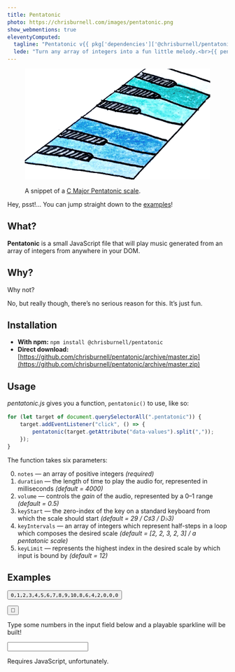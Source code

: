 ```yaml
---
title: Pentatonic
photo: https://chrisburnell.com/images/pentatonic.png
show_webmentions: true
eleventyComputed:
  tagline: "Pentatonic v{{ pkg['dependencies']['@chrisburnell/pentatonic'] | replace('^', '') }}"
  lede: "Turn any array of integers into a fun little melody.<br>{{ pentatonic['downloads'] }} downloads in the last month."
---
```


<figure>
    <picture>
        <source srcset="/images/pentatonic.webp" type="image/webp" />
        <img src="/images/pentatonic.png" alt="" role="presentation" loading="lazy">
    </picture>
    <figcaption><p>A snippet of a <a href="https://en.wikipedia.org/wiki/Pentatonic_scale">C Major Pentatonic scale</a>.</p></figcaption>
</figure>

<div class="box">
    <p>Hey, psst!… You can jump straight down to the <a href="#examples">examples</a>!</p>
</div>

## What?

**Pentatonic** is a small JavaScript file that will play music generated from an array of integers from anywhere in your DOM.

## Why?

Why not?

No, but really though, there’s no serious reason for this. It’s just fun.

## Installation

- **With npm:** `npm install @chrisburnell/pentatonic`
- **Direct download:** [https://github.com/chrisburnell/pentatonic/archive/master.zip](https://github.com/chrisburnell/pentatonic/archive/master.zip)

## Usage

*pentatonic.js* gives you a function, `pentatonic()` to use, like so:

```javascript
for (let target of document.querySelectorAll(".pentatonic")) {
    target.addEventListener("click", () => {
        pentatonic(target.getAttribute("data-values").split(","));
    });
}
```

The function takes six parameters:

0. `notes` — an array of positive integers *(required)*
0. `duration` — the length of time to play the audio for, represented in milliseconds *(default = 4000)*
0. `volume` — controls the *gain* of the audio, represented by a 0–1 range *(default = 0.5)*
0. `keyStart` — the zero-index of the key on a standard keyboard from which the scale should start *(default = 29 / C♯3 / D♭3)*
0. `keyIntervals` — an array of integers which represent half-steps in a loop which composes the desired scale *(default = [2, 2, 3, 2, 3] / a pentatonic scale)*
0. `keyLimit` — represents the highest index in the desired scale by which input is bound by *(default = 12)*

## Examples

<button id="button" class="button  pentatonic" data-values="0,1,2,3,4,5,6,7,8,9,10,8,6,4,2,0,0,0"><code>0,1,2,3,4,5,6,7,8,9,10,8,6,4,2,0,0,0</code></button>

<canvas id="sparkline" class="sparkline pentatonic" width="160" height="24" data-values="0,0,0,0,0,0,0,0,4,0,0,4,9,1,4,5,2,4,2,6,4,6,4,6,5,0"></canvas>

<button id="treasure" class="button" onclick="pentatonic([0,2,4,6,0,2,4,6,1,3,5,7,1,3,5,7,2,4,6,8,2,4,6,8,3,5,7,9,3,5,7,9,4,6,8,10,4,6,8,10,10,10,3,3,4,4,5,5,6,6,6,6,6,6], 8000, 0.5, 36, [1], 20)">🔑</button>

Type some numbers in the input field below and a playable sparkline will be built!

<p><input id="custom-input" type="text" pattern="[0-9]+" maxlength="26" oninput="fire()"></p>

<div>
    <canvas id="custom-sparkline" class="sparkline" width="160" height="24" tabindex="0"></canvas>
    <script>
        let input = document.querySelector("#custom-input");
        function fire() {
            input.value = input.value.replace(/(?![0-9])./gmi, "");
            sparkline("custom-sparkline", input.value.split(""));
        }
        document.querySelector("#custom-sparkline").addEventListener("click", function(event) {
            pentatonic(input.value.split(""), (160 * input.value.split("").length));
        });
    </script>
    <noscript>Requires JavaScript, unfortunately.</noscript>
</div>
